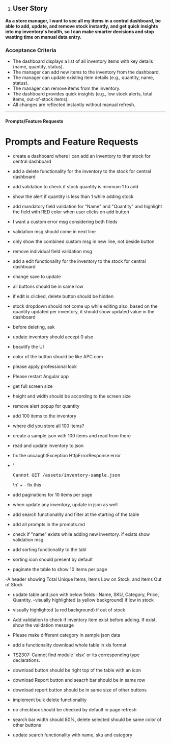 1. ## User Story

**As a store manager, I want to see all my items in a central dashboard, be able to add, update, and remove stock instantly, and get quick insights into my inventory's health, so I can make smarter decisions and stop wasting time on manual data entry.**

### Acceptance Criteria

- The dashboard displays a list of all inventory items with key details (name, quantity, status).
- The manager can add new items to the inventory from the dashboard.
- The manager can update existing item details (e.g., quantity, name, status).
- The manager can remove items from the inventory.
- The dashboard provides quick insights (e.g., low stock alerts, total items, out-of-stock items).
- All changes are reflected instantly without manual refresh.

---

#### Prompts/Feature Requests

# Prompts and Feature Requests

- create a dashboard where i can add an inventory to ther stock for central dashboard
- add a delete functionality for the inventory to the stock for central dashboard
- add validation to check if stock quantity is minmum 1 to add
- show the alert if quantity is less than 1 while adding stock
- add mandatory field validation for "Name" and "Quantity" and highlight the field with RED color when user clicks on add button
- I want a custom error msg considering both fileds
- validation msg should come in next line
- only show the combined custom msg in new line, not beside button
- remove individual field validation msg
- add a edit functionality for the inventory to the stock for central dashboard
- change save to update
- all buttons should be in same row
- if edit is clicked, delete button should be hidden
- stock dropdown should not come up while editing also, based on the quantity updated per inventory, it should show updated value in the dashboard
- before deleting, ask
- update inventory should accept 0 also
- beautify the UI
- color of the button should be like APC.com
- please apply professional look
- Please restart Angular app
- get full screen size
- height and width should be according to the screen size
- remove alert popup for quantity
- add 100 items to the inventory
- where did you store all 100 items?
- create a sample json with 100 items and read from there
- read and update inventory to json
- fix the uncaughtException HttpErrorResponse error
- '<pre>Cannot GET /assets/inventory-sample.json</pre>\n' + - fix this
- add paginations for 10 items per page
- when update any inventory, update in json as well
- add search functionality and filter at the starting of the table
- add all prompts in the prompts.md
- check if "name" exists while adding new inventory. if exists show validation msg
- add sorting functionality to the tabl
- sorting icon should present by default

- paginate the table to show 10 items per page

-A header showing Total Unique Items, Items Low on Stock, and Items Out of Stock
- update table and json with below fields : Name, SKU, Category, Price, Quantity.
-visually highlighted (a yellow background) if low in stock

- visually highlighted (a red background) if out of stock
- Add validation to check if inventory item exist before adding. If exist, show the validation message
- Please make different category in sample json data
- add a functionality download whole table in xls format
- TS2307: Cannot find module 'xlsx' or its corresponding type declarations.
- download button should be right top of the table with an icon
- download Report button and seacrh bar should be in same row
- download report button should be in same size of other buttons
- implement bulk delete functionality
- no checkbox should be checked by default in page refresh
- search bar width should 80%, delete selected should be same color of other buttons
- update search functionality with name, sku and category


























